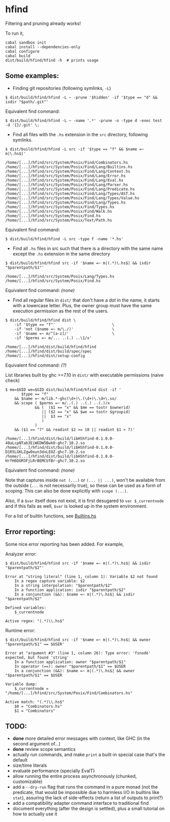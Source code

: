 hfind
=====

Filtering and pruning already works!

To run it,
```
cabal sandbox init
cabal install --dependencies-only
cabal configure
cabal build
dist/build/hfind/hfind -h  # prints usage
```

Some examples:
--------------


- Finding git repositories (following symlinks, `-L`)
```
$ dist/build/hfind/hfind -L ~ -prune '$hidden' -if '$type == "d" && isdir "$path/.git"'
```

Equivalent find command:
```
$ dist/build/hfind/hfind -L ~ -name '.*' -prune -o -type d -exec test -d '{}/.git' \;
```

- Find all files with the `.hs` extension in the `src` directory, following symlinks.
```
$ dist/build/hfind/hfind -L src -if '$type == "f" && $name =~ m|\.hs$|'

/home/[...]/hfind/src/System/Posix/Find/Combinators.hs
/home/[...]/hfind/src/System/Posix/Find/Lang/Builtins.hs
/home/[...]/hfind/src/System/Posix/Find/Lang/Context.hs
/home/[...]/hfind/src/System/Posix/Find/Lang/Error.hs
/home/[...]/hfind/src/System/Posix/Find/Lang/Eval.hs
/home/[...]/hfind/src/System/Posix/Find/Lang/Parser.hs
/home/[...]/hfind/src/System/Posix/Find/Lang/Predicate.hs
/home/[...]/hfind/src/System/Posix/Find/Lang/Types/AST.hs
/home/[...]/hfind/src/System/Posix/Find/Lang/Types/Value.hs
/home/[...]/hfind/src/System/Posix/Find/Lang/Types.hs
/home/[...]/hfind/src/System/Posix/Find/Types.hs
/home/[...]/hfind/src/System/Posix/Find/Walk.hs
/home/[...]/hfind/src/System/Posix/Find.hs
/home/[...]/hfind/src/System/Posix/Text/Path.hs
```

Equivalent find command:
```
$ dist/build/hfind/hfind -L src -type f -name '*.hs'
```

- Find all `.hs` files in src such that there is a directory with the same name
except the `.hs` extension in the same directory
```
$ dist/build/hfind/hfind src -if '$name =~ m|(.*)\.hs$| && isdir "$parentpath/$1"'

/home/[...]/hfind/src/System/Posix/Lang/Types.hs
/home/[...]/hfind/src/System/Posix/Find.hs
```

Equivalent find command: *(none)*


- Find all regular files in `dist/` that don't have a dot in the name, it starts
with a lowercase letter. Plus, the owner group must have the same execution
permission as the rest of the users.

```
$ dist/build/hfind/hfind dist \
    -if '$type == "f"'                         \
    -if 'not ($name =~ m/\./)'                 \
    -if '$name =~ m/^[a-z]/'                   \
    -if '$perms =~ m/... ..(.) ..\1/x'

/home/[...]/hfind/dist/build/hfind/hfind
/home/[...]/hfind/dist/build/spec/spec
/home/[...]/hfind/dist/setup-config
```

Equivalent find command: *(?)*

List libraries built by ghc >=7.10 in `dist/` with executable permissions
(naive check)
```
$ me=$UID we=$GID dist/build/hfind/hfind dist -if '
       $type == "f"
    && $name =~ m/lib.*-ghc(\d+)\.(\d+)\.\d+\.so/
    && scope ( $perms =~ m/..(.) ..(.) ..(.)/x
             && (  ($1 == "x" && $me == tostr $ownerid)
                || ($2 == "x" && $we == tostr $groupid)
                ||  $3 == "x"
                )
             )
    && ($1 == "7" && readint $2 >= 10 || readint $1 > 7)'

/home/[...]/hfind/dist/build/libHShfind-0.1.0.0-48aLcpNTab3EiWEDW5Bwk0-ghc7.10.2.so
/home/[...]/hfind/dist/build/libHShfind-0.1.0.0-D1R5LGKLZgw0oun3dxLEOZ-ghc7.10.2.so
/home/[...]/hfind/dist/build/libHShfind-0.1.0.0-HrfH6DGM3FjLRrBEMCUfBr-ghc7.10.2.so
```

Equivalent find command: *(none)*

Note that captures inside `not (...)` or `(... || ...)`, won't be available
from the outside (`...` is not necessarily true), so these can be used as a
form of scoping. This can also be done explicitly with `scope (...)`.

Also, if a `$var` itself does not exist, it is first desugared to `var $_currentnode`
and if this fails as well, `$var` is looked up in the system environment.

For a list of builtin functions, see [Builtins.hs](src/System/Posix/Find/Lang/Builtins.hs)


Error reporting:
----------------

Some nice error reporting has been added. For example,

Analyzer error:
```
$ dist/build/hfind/hfind src -if '$name =~ m|(.*)\.hs$| && isdir "$parentpath/$2"'

Error at "string literal" (line 1, column 1): Variable $2 not found
    In a regex capture variable: $2
    In a string interpolation: "$parentpath/$2"
    In a function application: isdir "$parentpath/$2"
    In a conjunction (&&): $name =~ m|(.*)\.hs$| && isdir "$parentpath/$2"

Defined variables:
    $_currentnode

Active regex: "(.*)\\.hs$"
```

Runtime error:
```
$ dist/build/hfind/hfind src -if '$name =~ m|(.*)\.hs$| && owner "$parentpath/$1" == $USER'

Error at "argument #3" (line 1, column 26): Type error: 'fsnode' expected, but found 'string'
    In a function application: owner "$parentpath/$1"
    In operator (==): owner "$parentpath/$1" == $USER
    In a conjunction (&&): $name =~ m|(.*)\.hs$| && owner "$parentpath/$1" == $USER

Variable dump:
    $_currentnode = "/home/[...]/hfind/src/System/Posix/Find/Combinators.hs"

Active match: "(.*)\\.hs$"
    $0 = "Combinators.hs"
    $1 = "Combinators"
```


TODO:
-----

- **done** more detailed error messages with context, like GHC (in the second argument of...)
- **done** review scope semantics
- actually run commands, and make `print` a built-in special case that's the default
- size/time literals
- evaluate performance (specially EvalT)
- allow running the entire process asynchronously (chunked, customizable)
- add a `--dry-run` flag that runs the command in a pure monad (not the
  predicate, that would be impossible due to harmless I/O in builtins like
  `stat`), assuring the lack of side-effects (return a list of outputs to
  print?)
- add a compatibility adapter command interface to traditional find
- document everything (after the design is settled), plus a small tutorial on
  how to actually use it
